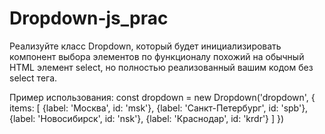 # Dropdown-js_prac
 Реализуйте класс Dropdown, который будет инициализировать компонент выбора элементов по функционалу похожий на обычный HTML элемент select, но полностью реализованный вашим кодом без select тега.

 Пример использования:
 const dropdown = new Dropdown('dropdown', {
   items: [
     {label: 'Москва', id: 'msk'},
     {label: 'Санкт-Петербург', id: 'spb'},
     {label: 'Новосибирск', id: 'nsk'},
     {label: 'Краснодар', id: 'krdr'}
   ]
 })

